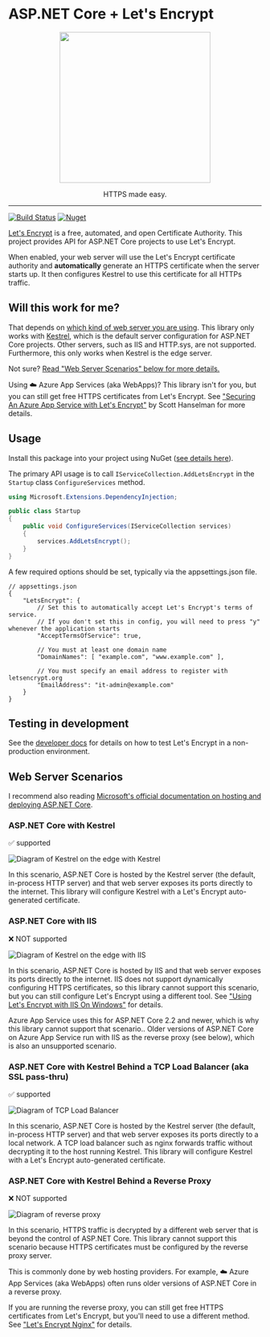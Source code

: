 ASP.NET Core + Let's Encrypt
============================

<div>
   <p align="center"><img src="https://letsencrypt.org/images/le-logo-wide.png" width="300" /></p>
   <p align="center">
HTTPS made easy.
    </p>
</div>

---------------------------

[![Build Status][azdo-badge]][azdo-url] [![Nuget][nuget-badge]][nuget-url]

[azdo-badge]: https://dev.azure.com/natemcmaster/github/_apis/build/status/LetsEncrypt?branchName=master
[azdo-url]: https://dev.azure.com/natemcmaster/github/_build/latest?definitionId=10&branchName=master
[nuget-badge]: https://img.shields.io/nuget/v/McMaster.AspNetCore.LetsEncrypt?color=blue
[nuget-url]: https://nuget.org/packages/McMaster.AspNetCore.LetsEncrypt

[Let's Encrypt](https://letsencrypt.org/) is a free, automated, and open Certificate Authority.
This project provides API for ASP.NET Core projects to use Let's Encrypt.

When enabled, your web server will use the Let's Encrypt certificate authority
and **automatically** generate an HTTPS certificate when the server starts up. It then configures Kestrel to use this certificate for all HTTPs traffic.

## Will this work for me?

That depends on [which kind of web server you are using](#web-server-scenarios). This library only works with [Kestrel](https://docs.microsoft.com/aspnet/core/fundamentals/servers/kestrel), which is the default server configuration for ASP.NET Core projects. Other servers, such as IIS and HTTP.sys, are not supported. Furthermore, this only works when Kestrel is the edge server.

Not sure? [Read "Web Server Scenarios" below for more details.](#web-server-scenarios)

Using :cloud: Azure App Services (aka WebApps)? This library isn't for you, but you can still get free HTTPS certificates from Let's Encrypt. See ["Securing An Azure App Service with Let's Encrypt"](https://www.hanselman.com/blog/SecuringAnAzureAppServiceWebsiteUnderSSLInMinutesWithLetsEncrypt.aspx) by Scott Hanselman for more details.

## Usage

Install this package into your project using NuGet ([see details here][nuget-url]).

The primary API usage is to call `IServiceCollection.AddLetsEncrypt` in the `Startup` class `ConfigureServices` method.

```csharp
using Microsoft.Extensions.DependencyInjection;

public class Startup
{
    public void ConfigureServices(IServiceCollection services)
    {
        services.AddLetsEncrypt();
    }
}
```

A few required options should be set, typically via the appsettings.json file.

```jsonc
// appsettings.json
{
    "LetsEncrypt": {
        // Set this to automatically accept Let's Encrypt's terms of service.
        // If you don't set this in config, you will need to press "y" whenever the application starts
        "AcceptTermsOfService": true,

        // You must at least one domain name
        "DomainNames": [ "example.com", "www.example.com" ],

        // You must specify an email address to register with letsencrypt.org
        "EmailAddress": "it-admin@example.com"
    }
}
```

## Testing in development

See the [developer docs](./test/Integration/) for details on how to test Let's Encrypt in a non-production environment.

## Web Server Scenarios

I recommend also reading [Microsoft's official documentation on hosting and deploying ASP.NET Core](https://docs.microsoft.com/aspnet/core/host-and-deploy/).

### ASP.NET Core with Kestrel

:white_check_mark: supported

![Diagram of Kestrel on the edge with Kestrel](https://i.imgur.com/vhQTgUe.png)

In this scenario, ASP.NET Core is hosted by the Kestrel server (the default, in-process HTTP server) and that web server exposes its ports directly to the internet. This library will configure Kestrel with a Let's Encrypt auto-generated certificate.

### ASP.NET Core with IIS

:x: NOT supported

![Diagram of Kestrel on the edge with IIS](https://i.imgur.com/PmrcLkN.png)

In this scenario, ASP.NET Core is hosted by IIS and that web server exposes its ports directly to the internet. IIS does not support dynamically configuring HTTPS certificates, so this library cannot support this scenario, but you can still configure Let's Encrypt using a different tool. See ["Using Let's Encrypt with IIS On Windows"](https://weblog.west-wind.com/posts/2016/feb/22/using-lets-encrypt-with-iis-on-windows) for details.

Azure App Service uses this for ASP.NET Core 2.2 and newer, which is why this library cannot support that scenario.. Older versions of ASP.NET Core on Azure App Service run with IIS as the reverse proxy (see below), which is also an unsupported scenario.


### ASP.NET Core with Kestrel Behind a TCP Load Balancer (aka SSL pass-thru)

:white_check_mark: supported

![Diagram of TCP Load Balancer](https://i.imgur.com/txqLTv5.png)

In this scenario, ASP.NET Core is hosted by the Kestrel server (the default, in-process HTTP server) and that web server exposes its ports directly to a local network. A TCP load balancer such as nginx forwards traffic without decrypting it to the host running Kestrel. This library will configure Kestrel with a Let's Encrypt auto-generated certificate.

### ASP.NET Core with Kestrel Behind a Reverse Proxy

:x: NOT supported

![Diagram of reverse proxy](https://i.imgur.com/LA4jms7.png)

In this scenario, HTTPS traffic is decrypted by a different web server that is beyond the control of ASP.NET Core. This library cannot support this scenario because HTTPS certificates must be configured by the reverse proxy server.

This is commonly done by web hosting providers. For example, :cloud: Azure App Services (aka WebApps) often runs older versions of ASP.NET Core in a reverse proxy.

If you are running the reverse proxy, you can still get free HTTPS certificates from Let's Encrypt, but you'll need to use a different method. See ["Let's Encrypt Nginx"](https://www.google.com/search?q=let%27s%20encrypt%20nginx) for details.
